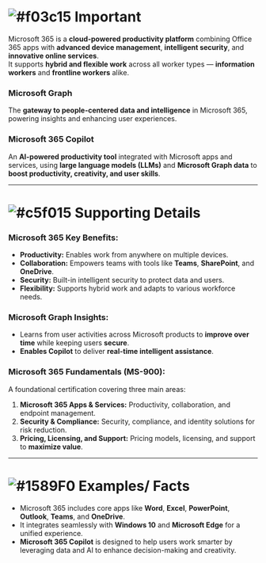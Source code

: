 # ![#f03c15](https://placehold.co/15x15/f03c15/f03c15.png) **Important**

Microsoft 365 is a **cloud-powered productivity platform** combining Office 365 apps with **advanced device management**, **intelligent security**, and **innovative online services**.  
It supports **hybrid and flexible work** across all worker types — **information workers** and **frontline workers** alike.

### **Microsoft Graph**  
The **gateway to people-centered data and intelligence** in Microsoft 365, powering insights and enhancing user experiences.  

### **Microsoft 365 Copilot**  
An **AI-powered productivity tool** integrated with Microsoft apps and services, using **large language models (LLMs)** and **Microsoft Graph data** to **boost productivity, creativity, and user skills**.

---

# ![#c5f015](https://placehold.co/15x15/c5f015/c5f015.png) **Supporting Details**

### **Microsoft 365 Key Benefits:**
- **Productivity:** Enables work from anywhere on multiple devices.
- **Collaboration:** Empowers teams with tools like **Teams**, **SharePoint**, and **OneDrive**.
- **Security:** Built-in intelligent security to protect data and users.
- **Flexibility:** Supports hybrid work and adapts to various workforce needs.

### **Microsoft Graph Insights:**
- Learns from user activities across Microsoft products to **improve over time** while keeping users **secure**.  
- **Enables Copilot** to deliver **real-time intelligent assistance**.

### **Microsoft 365 Fundamentals (MS-900):**
A foundational certification covering three main areas:
1. **Microsoft 365 Apps & Services:** Productivity, collaboration, and endpoint management.  
2. **Security & Compliance:** Security, compliance, and identity solutions for risk reduction.  
3. **Pricing, Licensing, and Support:** Pricing models, licensing, and support to **maximize value**.

---

# ![#1589F0](https://placehold.co/15x15/1589F0/1589F0.png) **Examples/ Facts**

- Microsoft 365 includes core apps like **Word**, **Excel**, **PowerPoint**, **Outlook**, **Teams**, and **OneDrive**.
- It integrates seamlessly with **Windows 10** and **Microsoft Edge** for a unified experience.
- **Microsoft 365 Copilot** is designed to help users work smarter by leveraging data and AI to enhance decision-making and creativity.
